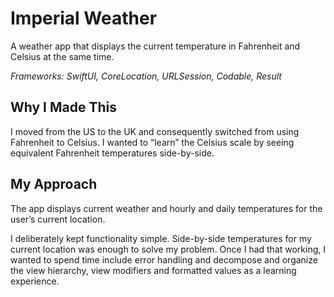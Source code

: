 # Imperial Weather

A weather app that displays the current temperature in Fahrenheit and Celsius at the same time.

*Frameworks: SwiftUI, CoreLocation, URLSession, Codable, Result*

## Why I Made This

I moved from the US to the UK and consequently switched from using Fahrenheit to Celsius. I wanted to “learn” the Celsius scale by seeing equivalent Fahrenheit temperatures side-by-side.

## My Approach

The app displays current weather and hourly and daily temperatures for the user’s current location. 

I deliberately kept functionality simple. Side-by-side temperatures for my current location was enough to solve my problem. Once I had that working, I wanted to spend time include error handling and decompose and organize the view hierarchy, view modifiers and formatted values as a learning experience.
